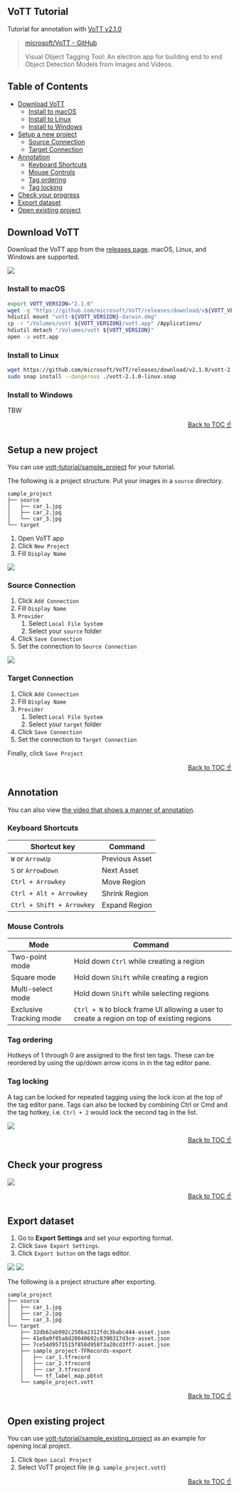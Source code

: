 ## VoTT Tutorial

Tutorial for annotation with [VoTT v2.1.0](https://github.com/microsoft/VoTT/releases/tag/v2.1.0)

> [microsoft/VoTT - GitHub](https://github.com/microsoft/VoTT)
>
> Visual Object Tagging Tool: An electron app for building end to end Object Detection Models from Images and Videos.



## Table of Contents

<!-- START doctoc generated TOC please keep comment here to allow auto update -->
<!-- DON'T EDIT THIS SECTION, INSTEAD RE-RUN doctoc TO UPDATE -->


- [Download VoTT](#download-vott)
  - [Install to macOS](#install-to-macos)
  - [Install to Linux](#install-to-linux)
  - [Install to Windows](#install-to-windows)
- [Setup a new project](#setup-a-new-project)
  - [Source Connection](#source-connection)
  - [Target Connection](#target-connection)
- [Annotation](#annotation)
  - [Keyboard Shortcuts](#keyboard-shortcuts)
  - [Mouse Controls](#mouse-controls)
  - [Tag ordering](#tag-ordering)
  - [Tag locking](#tag-locking)
- [Check your progress](#check-your-progress)
- [Export dataset](#export-dataset)
- [Open existing project](#open-existing-project)

<!-- END doctoc generated TOC please keep comment here to allow auto update -->



## Download VoTT

Download the VoTT app from the [releases page]. macOS, Linux, and Windows are supported.

[releases page]:https://github.com/microsoft/VoTT/releases

![](./images/download.jpg)

### Install to macOS

```sh
export VOTT_VERSION="2.1.0"
wget -q "https://github.com/microsoft/VoTT/releases/download/v${VOTT_VERSION}/vott-${VOTT_VERSION}-darwin.dmg"
hdiutil mount "vott-${VOTT_VERSION}-darwin.dmg"
cp -r "/Volumes/vott ${VOTT_VERSION}/vott.app" /Applications/
hdiutil detach "/Volumes/vott ${VOTT_VERSION}"
open -a vott.app
```

### Install to Linux

```sh
wget https://github.com/microsoft/VoTT/releases/download/v2.1.0/vott-2.1.0-linux.snap
sudo snap install --dangerous ./vott-2.1.0-linux.snap
```

### Install to Windows

TBW

<div align="right">
  <a href="#table-of-contents">Back to TOC ☝️</a>
</div>



## Setup a new project

You can use [vott-tutorial/sample_project] for your tutorial.

[vott-tutorial/sample_project]: https://github.com/SI-Aizu/vott-tutorial/tree/master/sample_project

The following is a project structure. Put your images in a `source` directory.

```
sample_project
├── source
│   ├── car_1.jpg
│   ├── car_2.jpg
│   └── car_3.jpg
└── target
```

1. Open VoTT app
2. Click `New Project`
3. Fill `Display Name`

![](./images/project.jpg)

### Source Connection

1. Click `Add Connection`
2. Fill `Display Name`
3. `Provider`
   1. Select `Local File System`
   2. Select your `source` folder
4. Click `Save Connection`
5. Set the connection to `Source Connection`

![](./images/source_connection.jpg)

### Target Connection

1. Click `Add Connection`
2. Fill `Display Name`
3. `Provider`
   1. Select `Local File System`
   2. Select your `target` folder
4. Click `Save Connection`
5. Set the connection to `Target Connection`

Finally, click `Save Project`

<div align="right">
  <a href="#table-of-contents">Back to TOC ☝️</a>
</div>



## Annotation

You can also view [the video that shows a manner of annotation](https://github.com/SI-Aizu/vott-tutorial/releases/download/v0.1.0/sample.mp4).

### Keyboard Shortcuts

| Shortcut key | Command |
|---|---|
| `W` or `ArrowUp` | Previous Asset |
| `S` or `ArrowDown` | Next Asset |
| `Ctrl + Arrowkey` | Move Region |
| `Ctrl + Alt + Arrowkey` | Shrink Region |
| `Ctrl + Shift + Arrowkey` | Expand Region |

### Mouse Controls

| Mode | Command |
|---|---|
| Two-point mode | Hold down `Ctrl` while creating a region |
| Square mode | Hold down `Shift` while creating a region |
| Multi-select mode | Hold down `Shift` while selecting regions |
| Exclusive Tracking mode | `Ctrl + N` to block frame UI allowing a user to create a region on top of existing regions |

### Tag ordering

Hotkeys of 1 through 0 are assigned to the first ten tags.
These can be reordered by using the up/down arrow icons in in the tag editor pane.

### Tag locking

A tag can be locked for repeated tagging using the lock icon at the top of the tag editor pane.
Tags can also be locked by combining Ctrl or Cmd and the tag hotkey, i.e. `Ctrl + 2` would lock the second tag in the list.

![](./images/tags_editor.jpg)

<div align="right">
  <a href="#table-of-contents">Back to TOC ☝️</a>
</div>



## Check your progress

![](./images/progress.jpg)

<div align="right">
  <a href="#table-of-contents">Back to TOC ☝️</a>
</div>



## Export dataset

1. Go to **Export Settings** and set your exporting format.
2. Click `Save Export Settings`.
3. Click `Export button` on the tags editor.

![](./images/export_settings.jpg)
![](./images/tags_editor_export.jpg)

The following is a project structure after exporting.

```
sample_project
├── source
│   ├── car_1.jpg
│   ├── car_2.jpg
│   └── car_3.jpg
└── target
    ├── 32db62ab992c250ba2312fdc3babc444-asset.json
    ├── 41e0a9f85a8d20040692c8390317d3ce-asset.json
    ├── 7ce54d9571515f858d958f3a20cd3ff7-asset.json
    ├── sample_project-TFRecords-export
    │   ├── car_1.tfrecord
    │   ├── car_2.tfrecord
    │   ├── car_3.tfrecord
    │   └── tf_label_map.pbtxt
    └── sample_project.vott
```

<div align="right">
  <a href="#table-of-contents">Back to TOC ☝️</a>
</div>



## Open existing project

You can use [vott-tutorial/sample_existing_project] as an example for opening local project.

[vott-tutorial/sample_existing_project]: https://github.com/SI-Aizu/vott-tutorial/tree/master/sample_existing_project

1. Click `Open Local Project`
2. Select VoTT project file (e.g. `sample_project.vott`)

<div align="right">
  <a href="#table-of-contents">Back to TOC ☝️</a>
</div>
